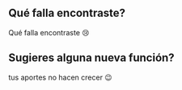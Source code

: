 ## Qué falla encontraste?
Qué falla encontraste :cry:
## Sugieres alguna nueva función?
tus aportes no hacen crecer :wink:
